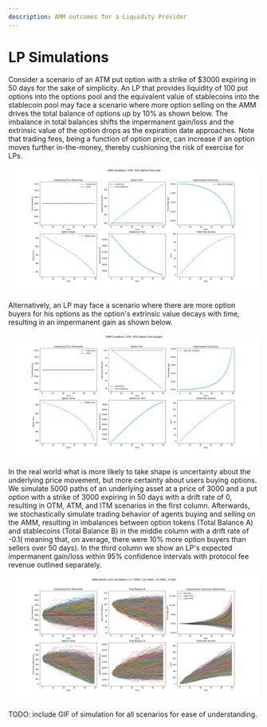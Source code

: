 ```yaml
---
description: AMM outcomes for a Liquidity Provider
---
```


# LP Simulations

Consider a scenario of an ATM put option with a strike of $3000 expiring in 50 days for the sake of simplicity. An LP that provides liquidity of 100 put options  into the options pool and the equivalent value of stablecoins into the stablecoin pool may face a scenario where more option selling on the AMM drives the total balance of options  up by 10% as shown below. The imbalance in total balances shifts the impermanent gain/loss  and the extrinsic value of the option drops as the expiration date approaches. Note that trading fees, being a function of option price, can increase if an option moves further in-the-money, thereby cushioning the risk of exercise for LPs.

![](../../../.gitbook/assets/atmsell.png)

Alternatively, an LP may face a scenario where there are more option buyers for his options as the option's extrinsic value decays with time, resulting in an impermanent gain as shown below.

![](../../../.gitbook/assets/atmbuy.png)

In the real world what is more likely to take shape is uncertainty about the underlying price movement, but more certainty about users buying options. We simulate 5000 paths of an underlying asset at a price of 3000 and a put option with a strike of 3000 expiring in 50 days with a drift rate of 0, resulting in OTM, ATM, and ITM scenarios in the first column. Afterwards, we stochastically simulate trading behavior of agents buying and selling on the AMM, resulting in imbalances between option tokens \(Total Balance A\) and stablecoins \(Total Balance B\) in the middle column with a drift rate of -0.1\( meaning that, on average, there were 10% more option buyers than sellers over 50 days\). In the third column we show an LP's expected impermanent gain/loss within 95% confidence intervals with protocol fee revenue outlined separately.

![](../../../.gitbook/assets/simulation_5000.png)

TODO: include GIF of simulation for all scenarios for ease of understanding.

